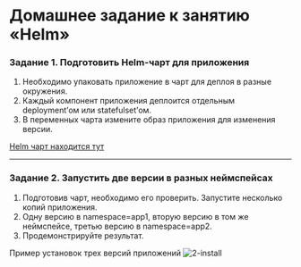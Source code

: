 # Домашнее задание к занятию «Helm»

### Задание 1. Подготовить Helm-чарт для приложения

1. Необходимо упаковать приложение в чарт для деплоя в разные окружения. 
2. Каждый компонент приложения деплоится отдельным deployment’ом или statefulset’ом.
3. В переменных чарта измените образ приложения для изменения версии.

[Helm чарт находится тут](tmp/microk8s-helm/)

------

### Задание 2. Запустить две версии в разных неймспейсах

1. Подготовив чарт, необходимо его проверить. Запуститe несколько копий приложения.
2. Одну версию в namespace=app1, вторую версию в том же неймспейсе, третью версию в namespace=app2.
3. Продемонстрируйте результат.

Пример установок трех версий приложений
![2-install](https://github.com/malkops/nah/assets/44001733/aefca2df-ae38-4db0-b6c6-c1e56c671f49)
